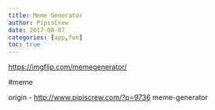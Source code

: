 ```yaml
---
title: Meme Generator
author: PipisCrew
date: 2017-08-07
categories: [app,fun]
toc: true
---
```


https://imgflip.com/memegenerator/

#meme

origin - http://www.pipiscrew.com/?p=9736 meme-generator
